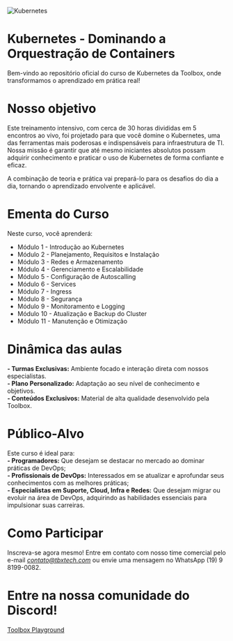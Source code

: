 ![Kubernetes](imgs/logo_curso.jpg "Kubernetes - Dominando a Orquestração de Containers")

# Kubernetes - Dominando a Orquestração de Containers

Bem-vindo ao repositório oficial do curso de Kubernetes da Toolbox, onde transformamos o aprendizado em prática real!  

# Nosso objetivo
Este treinamento intensivo, com cerca de 30 horas divididas em 5 encontros ao vivo, foi projetado para que você domine o Kubernetes, uma das ferramentas mais poderosas e indispensáveis para infraestrutura de TI. Nossa missão é garantir que até mesmo iniciantes absolutos possam adquirir conhecimento e praticar o uso de Kubernetes de forma confiante e eficaz.

A combinação de teoria e prática vai prepará-lo para os desafios do dia a dia, tornando o aprendizado envolvente e aplicável.

# Ementa do Curso
Neste curso, você aprenderá:  
- Módulo 1 - Introdução ao Kubernetes  
- Módulo 2 - Planejamento, Requisitos e Instalação  
- Módulo 3 - Redes e Armazenamento    
- Módulo 4 - Gerenciamento e Escalabilidade  
- Módulo 5 - Configuração de Autoscalling  
- Módulo 6 - Services  
- Módulo 7 - Ingress  
- Módulo 8 - Segurança  
- Módulo 9 - Monitoramento e Logging  
- Módulo 10 - Atualização e Backup do Cluster  
- Módulo 11 - Manutenção e Otimização  

# Dinâmica das aulas
**- Turmas Exclusivas:** Ambiente focado e interação direta com nossos especialistas.  
**- Plano Personalizado:** Adaptação ao seu nível de conhecimento e objetivos.  
**- Conteúdos Exclusivos:** Material de alta qualidade desenvolvido pela Toolbox.  

# Público-Alvo
Este curso é ideal para:  
**- Programadores:** Que desejam se destacar no mercado ao dominar práticas de DevOps;  
**- Profissionais de DevOps:** Interessados em se atualizar e aprofundar seus conhecimentos com as melhores práticas;  
**- Especialistas em Suporte, Cloud, Infra e Redes:** Que desejam migrar ou evoluir na área de DevOps, adquirindo as habilidades essenciais para impulsionar suas carreiras.

# Como Participar
Inscreva-se agora mesmo! Entre em contato com nosso time comercial pelo e-mail *contato@tbxtech.com* ou envie uma mensagem no WhatsApp (19) 9 8199-0082.

# Entre na nossa comunidade do Discord!
[Toolbox Playground](https://discord.gg/XP8kQvpW)
